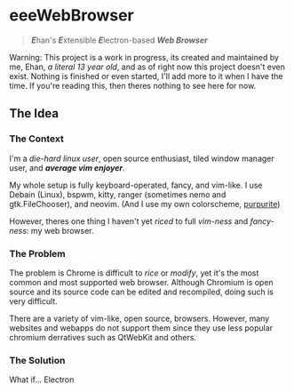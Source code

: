# eeeWebBrowser

> ***E***han's ***E***xtensible ***E***lectron-based ***Web Browser***

Warning: This project is a work in progress, its created and maintained by me, Ehan, *a literal 13 year old*, and as of right now this project doesn't even exist. Nothing is finished or even started, I'll add more to it when I have the time. If you're reading this, then theres nothing to see here for now.

## The Idea

### The Context

I'm a *die-hard linux user*, open source enthusiast, tiled window manager user, and ***average vim enjoyer***.

My whole setup is fully keyboard-operated, fancy, and vim-like. I use Debain (Linux), bspwm, kitty, ranger (sometimes nemo and gtk.FileChooser), and neovim. (And I use my own colorscheme, [purpurite](https://purpurite.ehan.dev))

However, theres one thing I haven't yet *riced* to full *vim-ness* and *fancy-ness*: my web browser.

### The Problem

The problem is Chrome is difficult to *rice* or *modify*, yet it's the most common and most supported web browser. Although Chromium is open source and its source code can be edited and recompiled, doing such is very difficult.

There are a variety of vim-like, open source, browsers. However, many websites and webapps do not support them since they use less popular chromium derratives such as QtWebKit and others.

### The Solution

What if... Electron
